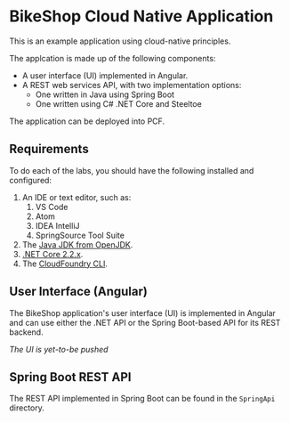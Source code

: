 # BikeShop Cloud Native Application

This is an example application using cloud-native principles.

The applcation is made up of the following components:

* A user interface (UI) implemented in Angular.
* A REST web services API, with two implementation options:
  * One written in Java using Spring Boot
  * One written using C# .NET Core and Steeltoe

The application can be deployed into PCF.

## Requirements

To do each of the labs, you should have the following installed and configured:

1. An IDE or text editor, such as:
   1. VS Code
   1. Atom
   1. IDEA IntelliJ
   1. SpringSource Tool Suite
1. The [Java JDK from OpenJDK](http://openjdk.java.net/install/index.html).
1. [.NET Core 2.2.x](https://dotnet.microsoft.com/download/dotnet-core/2.2).
1. The [CloudFoundry CLI](https://docs.run.pivotal.io/cf-cli/install-go-cli.html).

## User Interface (Angular)

The BikeShop application's user interface (UI) is implemented in Angular and can
use either the .NET API or the Spring Boot-based API for its REST backend.

*The UI is yet-to-be pushed*

## Spring Boot REST API

The REST API implemented in Spring Boot can be found in the `SpringApi` directory.
